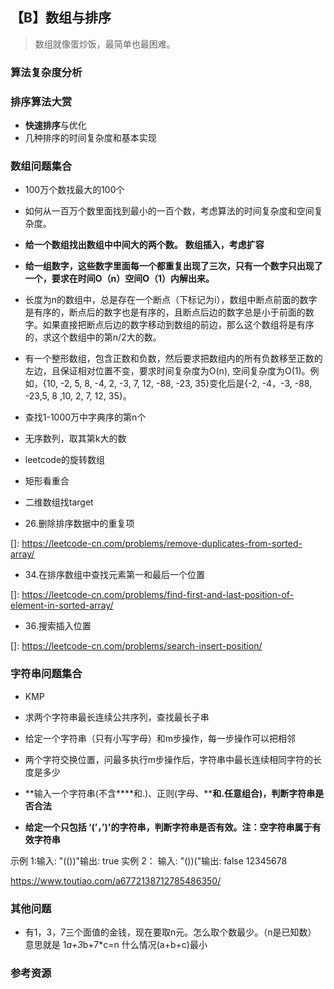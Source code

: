 ## 【B】数组与排序

> 数组就像蛋炒饭，最简单也最困难。





### 算法复杂度分析













### 排序算法大赏

- **快速排序**与优化
- 几种排序的时间复杂度和基本实现













###  数组问题集合

- 100万个数找最大的100个
- 如何从一百万个数里面找到最小的一百个数，考虑算法的时间复杂度和空间复杂度。

- **给一个数组找出数组中中间大的两个数。** **数组插入，考虑扩容**

- **给一组数字，这些数字里面每一个都重复出现了三次，只有一个数字只出现了一个，要求在时间O（n）空间O（1）内解出来。**
- 长度为n的数组中，总是存在一个断点（下标记为i），数组中断点前面的数字是有序的，断点后的数字也是有序的，且断点后边的数字总是小于前面的数字。如果直接把断点后边的数字移动到数组的前边，那么这个数组将是有序的，求这个数组中的第n/2大的数。
- 有一个整形数组，包含正数和负数，然后要求把数组内的所有负数移至正数的左边，且保证相对位置不变，要求时间复杂度为O(n), 空间复杂度为O(1)。例如，{10, -2, 5, 8, -4, 2, -3, 7, 12, -88, -23, 35}变化后是{-2, -4，-3, -88, -23,5, 8 ,10, 2, 7, 12, 35}。
- 查找1-1000万中字典序的第n个
- 无序数列，取其第k大的数
- leetcode的旋转数组
- 矩形看重合 

- 二维数组找target 

- 26.删除排序数据中的重复项

[]: https://leetcode-cn.com/problems/remove-duplicates-from-sorted-array/

- 34.在排序数组中查找元素第一和最后一个位置

[]: https://leetcode-cn.com/problems/find-first-and-last-position-of-element-in-sorted-array/

- 36.搜索插入位置

[]: https://leetcode-cn.com/problems/search-insert-position/





### 字符串问题集合

- KMP

- 求两个字符串最长连续公共序列，查找最长子串
- 给定一个字符串（只有小写字母）和m步操作，每一步操作可以把相邻
- 两个字符交换位置，问最多执行m步操作后，字符串中最长连续相同字符的长度是多少
- **输入一个字符串(不含****和.)、正则(字母、****和.任意组合)，判断字符串是否合法**

- **给定一个只包括 ‘(’，’)'的字符串，判断字符串是否有效。注：空字符串属于有效字符串**

示例 1:输入: "(())"输出: true   实例 2： 输入: "())("输出: false 12345678

https://www.toutiao.com/a6772138712785486350/





### 其他问题

- 有1，3，7三个面值的金钱，现在要取n元。怎么取个数最少。（n是已知数） 意思就是 	1*a+3*b+7*c=n 什么情况(a+b+c)最小







### 参考资源

